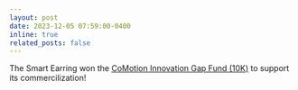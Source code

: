 ```yaml
---
layout: post
date: 2023-12-05 07:59:00-0400
inline: true
related_posts: false
---
```


The Smart Earring won the <a href="https://comotion.uw.edu/funding-and-competitions/programs/comotion-innovation-gap-fund/awardees/">CoMotion Innovation Gap Fund (10K)</a> to support its commercilization!
